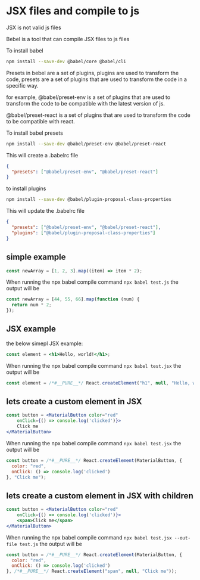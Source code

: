 # JSX files and compile to js 

JSX is not valid js files 

Bebel is a tool that can compile JSX files to js files

To install babel 

```bash
npm install --save-dev @babel/core @babel/cli 
```

Presets in bebel are a set of plugins, plugins are used to transform the code, presets are a set of plugins that are used to transform the code in a specific way.

for example, @babel/preset-env is a set of plugins that are used to transform the code to be compatible with the latest version of js.


@babel/preset-react is a set of plugins that are used to transform the code to be compatible with react.



To install babel presets 

```bash
npm install --save-dev @babel/preset-env @babel/preset-react
```

This will create a .babelrc file 

```json
{
  "presets": ["@babel/preset-env", "@babel/preset-react"]
}
```

to install plugins 
    
```bash
npm install --save-dev @babel/plugin-proposal-class-properties
```

This will update the .babelrc file 

```json
{
  "presets": ["@babel/preset-env", "@babel/preset-react"],
  "plugins": ["@babel/plugin-proposal-class-properties"]
}
```

## simple example 

```js
const newArray = [1, 2, 3].map((item) => item * 2);
```

When running the npx babel compile command `npx babel test.js` the output will be 

```js
const newArray = [44, 55, 66].map(function (num) {
  return num * 2;
});
```


## JSX example 

the below simepl JSX example: 

```jsx
const element = <h1>Hello, world!</h1>;
```

When running the npx babel compile command `npx babel test.jsx` the output will be 
    
```js
const element = /*#__PURE__*/ React.createElement("h1", null, "Hello, world!");
```
## lets create a custom element in JSX

```jsx
const button = <MaterialButton color="red"
    onClick={() => console.log('clicked')}>
    Click me
</MaterialButton>
```

When running the npx babel compile command `npx babel test.jsx` the output will be 

```js
const button = /*#__PURE__*/ React.createElement(MaterialButton, {
  color: "red",
  onClick: () => console.log('clicked')
}, "Click me");
```

## lets create a custom element in JSX with children

```jsx
const button = <MaterialButton color="red"
    onClick={() => console.log('clicked')}>
    <span>Click me</span>
</MaterialButton>
```

When running the npx babel compile command `npx babel test.jsx --out-file test.js` the output will be 

```js
const button = /*#__PURE__*/ React.createElement(MaterialButton, {
  color: "red",
  onClick: () => console.log('clicked')
}, /*#__PURE__*/ React.createElement("span", null, "Click me"));
```
